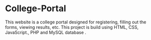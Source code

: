 # College-Portal
This website is a college portal designed for registering, filling out the forms, viewing results, etc. This project is build using HTML, CSS, JavaScript., PHP and MySQL database .
